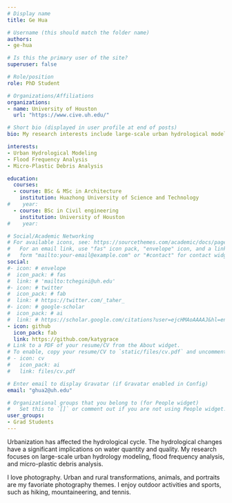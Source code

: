 ```yaml
---
# Display name
title: Ge Hua

# Username (this should match the folder name)
authors:
- ge-hua

# Is this the primary user of the site?
superuser: false

# Role/position
role: PhD Student

# Organizations/Affiliations
organizations:
- name: University of Houston
  url: "https://www.cive.uh.edu/"

# Short bio (displayed in user profile at end of posts)
bio: My research interests include large-scale urban hydrological modeling, flood frequency analysis, and micro-plastics debris analysis.

interests:
- Urban Hydrological Modeling
- Flood Frequency Analysis
- Micro-Plastic Debris Analysis

education:
  courses:
  - course: BSc & MSc in Architecture
    institution: Huazhong University of Science and Technology
#    year: 
  - course: BSc in Civil engineering
    institution: University of Houston
#    year: 

# Social/Academic Networking
# For available icons, see: https://sourcethemes.com/academic/docs/page-builder/#icons
#   For an email link, use "fas" icon pack, "envelope" icon, and a link in the
#   form "mailto:your-email@example.com" or "#contact" for contact widget.
social:
#- icon: # envelope
#  icon_pack: # fas
#  link: # 'mailto:tchegini@uh.edu'
#- icon: # twitter
#  icon_pack: # fab
#  link: # https://twitter.com/_taher_
#- icon: # google-scholar
#  icon_pack: # ai
#  link: # https://scholar.google.com/citations?user=ejcHMAoAAAAJ&hl=en
- icon: github
  icon_pack: fab
  link: https://github.com/katygrace
# Link to a PDF of your resume/CV from the About widget.
# To enable, copy your resume/CV to `static/files/cv.pdf` and uncomment the lines below.
# - icon: cv
#   icon_pack: ai
#   link: files/cv.pdf

# Enter email to display Gravatar (if Gravatar enabled in Config)
email: "ghua2@uh.edu"

# Organizational groups that you belong to (for People widget)
#   Set this to `[]` or comment out if you are not using People widget.
user_groups:
- Grad Students
---
```


Urbanization has affected the hydrological cycle. The hydrological changes have a significant implications on water quantity and quality. My research focuses on large-scale urban hydrology modeling, flood frequency analysis, and micro-plastic debris analysis.

I love photography. Urban and rural transformations, animals, and portraits are my favoriate photography themes. I enjoy outdoor activities and sports, such as hiking, mountaineering, and tennis.
